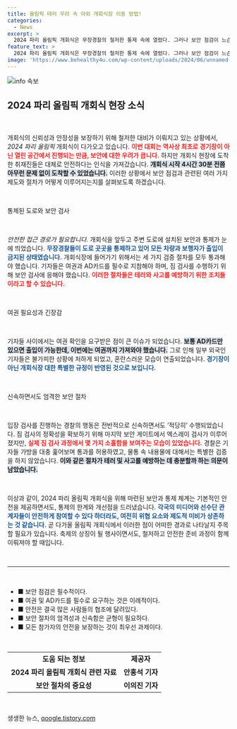 ```yaml
---
title: 올림픽 테러 우려 속 야외 개회식장 이동 방법!
categories:
  - News
excerpt: >
  2024 파리 올림픽 개회식은 무장경찰의 철저한 통제 속에 열렸다. 그러나 보안 점검이 느슨한 만큼, 긴장감 속에서도 묘한 해프닝이 이어지며 예상치 못한 순간들이 펼쳐졌다. 클릭해 자세한 이야기를 들어보세요!
feature_text: >
  2024 파리 올림픽 개회식은 무장경찰의 철저한 통제 속에 열렸다. 그러나 보안 점검이 느슨한 만큼, 긴장감 속에서도 묘한 해프닝이 이어지며 예상치 못한 순간들이 펼쳐졌다. 클릭해 자세한 이야기를 들어보세요!
image: 'https://www.behealthy4u.com/wp-content/uploads/2024/06/unnamed-file.png'
---
```


<p><img src="https://www.behealthy4u.com/wp-content/uploads/2024/06/unnamed-file.png" alt="info 속보" /></p>

<h2 data-ke-size="size26">2024 파리 올림픽 개회식 현장 소식</h2>

<p data-ke-size="size16">&nbsp;</p>

<p>개회식의 신뢰성과 안정성을 보장하기 위해 철저한 대비가 이뤄지고 있는 상황에서, <em>2024 파리 올림픽</em> 개회식이 다가오고 있습니다. <b><span style="color: #ee2323;">이번 대회는 역사상 최초로 경기장이 아닌 열린 공간에서 진행되는 만큼, 보안에 대한 우려가 큽니다.</span></b> 하지만 개회식 현장에 도착한 취재진들은 대체로 안전하다는 인식을 가져갔습니다. <b><span style="background-color: #21538527;">개회식 시작 4시간 30분 전쯤 아무런 문제 없이 도착할 수 있었습니다.</span></b> 이러한 상황에서 보안 점검과 관련된 여러 가지 제도와 절차가 어떻게 이루어지는지를 살펴보도록 하겠습니다.</p>

<p data-ke-size="size16">&nbsp;</p>

<p>통제된 도로와 보안 검사</p>

<p data-ke-size="size16">&nbsp;</p>

<p><em>안전한 접근 경로가 필요합니다.</em> 개회식을 앞두고 주변 도로에 설치된 보안과 통제가 눈에 띄었습니다. <b><span style="color: #1a5490;">무장경찰들이 도로 곳곳을 통제하고 있어 모든 차량과 보행자가 출입이 금지된 상태였습니다.</span></b> 개회식장에 들어가기 위해서는 세 가지 검증 절차를 모두 통과해야 했습니다. 기자들은 여권과 AD카드를 필수로 지참해야 하며, 짐 검사를 수행하기 위해 보안 검사에 응해야 했습니다. <b><span style="color: #ee2323;">이러한 절차들은 테러와 사고를 예방하기 위한 조치들이라고 할 수 있습니다.</span></b></p>

<p data-ke-size="size16">&nbsp;</p>

<p>여권 필요성과 긴장감</p>

<p data-ke-size="size16">&nbsp;</p>

<p>기자들 사이에서는 여권 확인을 요구받은 점이 큰 이슈가 되었습니다. <b><span style="background-color: #21538527;">보통 AD카드만 있으면 출입이 가능한데, 이번에는 여권까지 가져와야 했습니다.</span></b> 그로 인해 일부 외국인 기자들은 불가피한 상황에 처하게 되었고, 혼란스러운 모습이 연출되었습니다. <b><span style="color: #1a5490;">경기장이 아닌 개회식장 대한 특별한 규정이 반영된 것으로 보입니다.</span></b></p>

<p data-ke-size="size16">&nbsp;</p>

<p>신속하면서도 엄격한 보안 절차</p>

<p data-ke-size="size16">&nbsp;</p>

<p>입장 검사를 진행하는 경찰의 행동은 전반적으로 신속하면서도 ’적당히’ 수행되었습니다. 짐 검사의 정확성을 확보하기 위해 마지막 보안 게이트에서 엑스레이 검사가 이루어졌지만, <b><span style="color: #ee2323;">실제 짐 검사 과정에서 몇 가지 소홀함을 보여주는 모습이 있었습니다.</span></b> 경찰은 기자들 가방을 대충 훑어보며 통과를 허용하였고, 물통 속 내용물에 대해서는 특별한 검증을 하지 않았습니다. <b><span style="background-color: #21538527;">이와 같은 절차가 테러 및 사고를 예방하는 데 충분할까 하는 의문이 남았습니다.</span></b> </p>

<p data-ke-size="size16">&nbsp;</p>

<p>이상과 같이, 2024 파리 올림픽 개회식을 위해 마련된 보안과 통제 체계는 기본적인 안전을 제공하면서도, 통제의 한계와 개선점을 드러냈습니다. <b><span style="color: #1a5490;">각국의 미디어와 선수단 관계자들이 안전하게 참여할 수 있다 하더라도, 여전히 위협 요소와 제도적 미비가 상존하는 것 같습니다.</span></b> 곧 다가올 올림픽 개회식에서 이러한 점이 어떠한 경과로 나타날지 주목할 필요가 있습니다. 축제의 상징이 될 행사이면서도, 철저하고 안전한 준비 과정이 함께 이뤄져야 할 때입니다.</p>

<p data-ke-size="size16">&nbsp;</p>

<hr />

<p data-ke-size="size16">&nbsp;</p>

<div>
<ul>
<li>■ 보안 점검은 필수적이다.</li>
<li>■ 여권 및 AD카드를 필수로 요구하는 것은 이례적이다.</li>
<li>■ 안전은 결국 많은 사람들의 협조에 달려있다.</li>
<li>■ 보안 절차의 엄격성과 신속함은 균형이 필요하다.</li>
<li>■ 모든 참가자의 안전을 보장하는 것이 최우선 과제이다.</li>
</ul>
</div>

<p data-ke-size="size16">&nbsp;</p>

<div>
<table>
<tr>
<td style="text-align: center; height: 17px;"><b>도움 되는 정보</b></td>
<td style="text-align: center; height: 17px;"><b>제공자</b></td>
</tr>
<tr>
<td style="text-align: center; height: 17px;"><b>2024 파리 올림픽 개회식 관련 자료</b></td>
<td style="text-align: center; height: 17px;"><b>안홍석 기자</b></td>
</tr>
<tr>
<td style="text-align: center; height: 17px;"><b>보안 절차의 중요성</b></td>
<td style="text-align: center; height: 17px;"><b>이의진 기자</b></td>
</tr>
</table>
</div>

<p data-ke-size="size16">&nbsp;</p>
생생한 뉴스, <a href="https://qoogle.tistory.com" rel="dofollow">qoogle.tistory.com</a>


